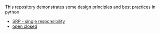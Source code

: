 This repository demonstrates some design principles and best practices in python

- [SRP - single responsibility](single_responsibility.py)
- [open closed](open_closed.py)
